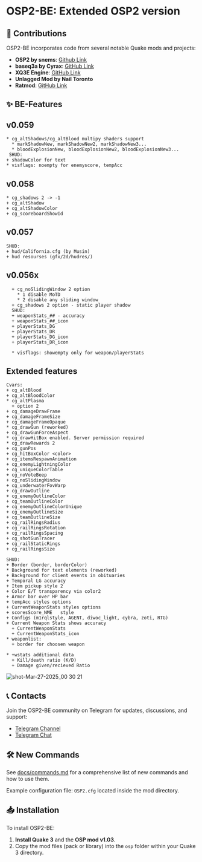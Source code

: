 # OSP2-BE: Extended OSP2 version

## 🔧 Contributions

OSP2-BE incorporates code from several notable Quake mods and projects:
- **OSP2 by snems**: [Github Link](https://github.com/snems/OSP2)
- **baseq3a by Cyrax**: [GitHub Link](https://github.com/ec-/baseq3a)
- **XQ3E Engine**: [GitHub Link](https://github.com/xq3e/engine)
- **Unlagged Mod by Nail Toronto**
- **Ratmod**: [GitHub Link](https://github.com/rdntcntrl/ratoa_gamecode)

## ✨ BE-Features
## v0.059
```
* cg_altShadows/cg_altBlood multipy shaders support
  * markShadowNew, markShadowNew2, markShadowNew3...
  * bloodExplosionNew, bloodExplosionNew2, bloodExplosionNew3...
 SHUD: 
+ shadowColor for text
* visflags: noempty for enemyscore, tempAcc

```
## v0.058
```
* cg_shadows 2 -> -1
+ cg_altShadow
+ cg_altShadowColor
+ cg_scoreboardShowId
```
## v0.057
```
SHUD:
+ hud/California.cfg (by Musin)
+ hud resourses (gfx/2d/hudres/)
```
## v0.056x
```
  + cg_noSlidingWindow 2 option 
    * 1 disable MoTD
    * 2 disable any sliding window
  + cg_shadows 2 option - static player shadow
  SHUD:
  + weaponStats_## - accuracy
  + weaponStats_##_icon
  + playerStats_DG
  + playerStats_DR
  + playerStats_DG_icon
  + playerStats_DR_icon

  * visflags: showempty only for weapon/playerStats
```
## Extended features
```
Cvars:
+ cg_altBlood
+ cg_altBloodColor
* cg_altPlasma 
  + option 2
+ cg_damageDrawFrame
+ cg_damageFrameSize
+ cg_damageFrameOpaque
* cg_drawGun (reworked)
+ cg_drawGunForceAspect
* cg_drawHitBox enabled. Server permission required
* cg_drawRewards 2
+ cg_gunPos
+ cg_hitBoxColor <color>
+ cg_itemsRespawnAnimation
+ cg_enemyLightningColor
+ cg_uniqueColorTable
+ cg_noVoteBeep
+ cg_noSlidingWindow
+ cg_underwaterFovWarp
+ cg_drawOutline
+ cg_enemyOutlineColor
+ cg_teamOutlineColor
+ cg_enemyOutlineColorUnique
+ cg_enemyOutlineSize
+ cg_teamOutlineSize
+ cg_railRingsRadius
+ cg_railRingsRotation
+ cg_railRingsSpacing
+ cg_shotGunTracer
+ cg_railStaticRings
+ cg_railRingsSize 

SHUD:
+ Border (border, borderColor)
* Background for text elements (reworked)
+ Background for client events in obituaries
+ Temporal LG accuracy
+ Item pickup style 2
+ Color E/T transparency via color2
+ Armor bar over HP bar
+ tempAcc styles options
+ CurrentWeaponStats styles options
+ scoresScore_NME	style
+ Configs (m1rqlstyle, AGENT, diwoc_light, cybra, zoti, RTG)
+ Current Weapon Stats shows accuracy
  + CurrentWeaponStats
  + CurrentWeaponStats_icon
* weaponlist:
  + border for choosen weapon

* +wstats additional data
  + Kill/death ratio (K/D)
  + Damage given/recieved Ratio
```
![shot-Mar-27-2025_00 30 21](https://github.com/user-attachments/assets/11e8a2cf-8ef6-4984-a427-5af8ac9de650)


## 📞 Contacts

Join the OSP2-BE community on Telegram for updates, discussions, and support:
- [Telegram Channel](https://t.me/q3osp2)
- [Telegram Chat](https://t.me/q3_osp2)

## 🛠 New Commands

See [docs/commands.md](docs/commands.md) for a comprehensive list of new commands and how to use them.

Example configuration file: `OSP2.cfg` located inside the mod directory.

## 📥 Installation

To install OSP2-BE:

1. **Install Quake 3** and the **OSP mod v1.03**.
2. Copy the mod files (pack or library) into the `osp` folder within your Quake 3 directory.
